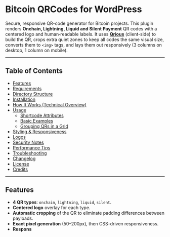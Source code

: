 # Bitcoin QRCodes for WordPress

Secure, responsive QR-code generator for Bitcoin projects. This plugin renders **Onchain, Lightning, Liquid and Silent Payment** QR codes with a centered logo and human‑readable labels. It uses **[Qrious](https://github.com/neocotic/qrious)** (client-side) to build the QR, crops extra quiet zones to keep all codes the same visual size, converts them to `<img>` tags, and lays them out responsively (3 columns on desktop, 1 column on mobile).

---

## Table of Contents

- [Features](#features)
- [Requirements](#requirements)
- [Directory Structure](#directory-structure)
- [Installation](#installation)
- [How It Works (Technical Overview)](#how-it-works-technical-overview)
- [Usage](#usage)
  - [Shortcode Attributes](#shortcode-attributes)
  - [Basic Examples](#basic-examples)
  - [Grouping QRs in a Grid](#grouping-qrs-in-a-grid)
- [Styling & Responsiveness](#styling--responsiveness)
- [Logos](#logos)
- [Security Notes](#security-notes)
- [Performance Tips](#performance-tips)
- [Troubleshooting](#troubleshooting)
- [Changelog](#changelog)
- [License](#license)
- [Credits](#credits)

---

## Features

- **4 QR types**: `onchain`, `lightning`, `liquid`, `silent`.
- **Centered logo** overlay for each type.
- **Automatic cropping** of the QR to eliminate padding differences between payloads.
- **Exact pixel generation** (50–200px), then CSS-driven responsiveness.
- **Respons**
